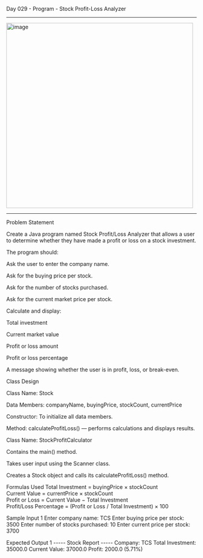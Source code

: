 Day 029 - Program -  Stock Profit-Loss Analyzer
__________________________________________________
<img width="494" height="489" alt="image" src="https://github.com/user-attachments/assets/f0fd0e4b-a60d-4682-8259-f9a037e48418" />

__________________________________________________
Problem Statement

Create a Java program named Stock Profit/Loss Analyzer that allows a user to determine whether they have made a profit or loss on a stock investment.

The program should:

Ask the user to enter the company name.

Ask for the buying price per stock.

Ask for the number of stocks purchased.

Ask for the current market price per stock.

Calculate and display:

Total investment

Current market value

Profit or loss amount

Profit or loss percentage

A message showing whether the user is in profit, loss, or break-even.

Class Design

Class Name: Stock

Data Members: companyName, buyingPrice, stockCount, currentPrice

Constructor: To initialize all data members.

Method: calculateProfitLoss() — performs calculations and displays results.

Class Name: StockProfitCalculator

Contains the main() method.

Takes user input using the Scanner class.

Creates a Stock object and calls its calculateProfitLoss() method.

Formulas Used
Total Investment = buyingPrice × stockCount  
Current Value = currentPrice × stockCount  
Profit or Loss = Current Value − Total Investment  
Profit/Loss Percentage = (Profit or Loss / Total Investment) × 100

Sample Input 1
Enter company name: TCS
Enter buying price per stock: 3500
Enter number of stocks purchased: 10
Enter current price per stock: 3700

Expected Output 1
----- Stock Report -----
Company: TCS
Total Investment: 35000.0
Current Value: 37000.0
Profit: 2000.0 (5.71%)
